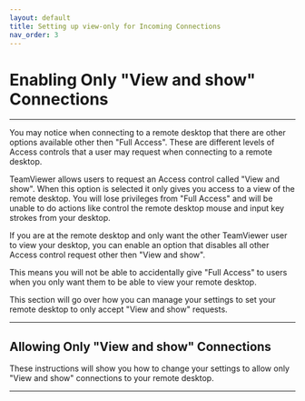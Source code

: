```yaml
---
layout: default
title: Setting up view-only for Incoming Connections
nav_order: 3
---
```


# Enabling Only "View and show" Connections
<!-- {: .no_toc } -->
---

You may notice when connecting to a remote desktop that there are other options available other then "Full Access". These are different levels of Access controls that a user may request when connecting to a remote desktop.

TeamViewer allows users to request an Access control called "View and show". When this option is selected it only gives you access to a view of the remote desktop. You will lose privileges from "Full Access" and will be unable to do actions like control the remote desktop mouse and input key strokes from your desktop.

If you are at the remote desktop and only want the other TeamViewer user to view your desktop, you can enable an option that disables all other Access control request other then "View and show". 

This means you will not be able to accidentally give "Full Access" to users when you only want them to be able to view your remote desktop.

This section will go over how you can manage your settings to set your remote desktop to only accept "View and show" requests.

---
## Allowing Only "View and show" Connections

These instructions will show you how to change your settings to allow only "View and show" connections to your remote desktop.

---




